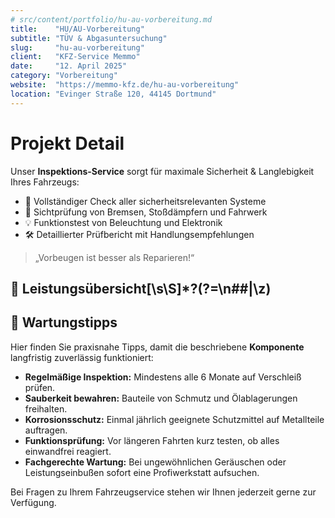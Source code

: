 ```yaml
---  
# src/content/portfolio/hu-au-vorbereitung.md  
title:    "HU/AU-Vorbereitung"  
subtitle: "TÜV & Abgasuntersuchung"  
slug:     "hu-au-vorbereitung"  
client:   "KFZ-Service Memmo"  
date:     "12. April 2025"  
category: "Vorbereitung"  
website:  "https://memmo-kfz.de/hu-au-vorbereitung"  
location: "Evinger Straße 120, 44145 Dortmund"  
---
```


# Projekt Detail

Unser **Inspektions-Service** sorgt für maximale Sicherheit & Langlebigkeit Ihres Fahrzeugs:

- 🚗 Vollständiger Check aller sicherheitsrelevanten Systeme
- 🔧 Sichtprüfung von Bremsen, Stoßdämpfern und Fahrwerk
- 💡 Funktionstest von Beleuchtung und Elektronik
- 🛠️ Detaillierter Prüfbericht mit Handlungsempfehlungen

> „Vorbeugen ist besser als Reparieren!“

## 📝 Leistungsübersicht[\s\S]*?(?=\n##|\z)

## 🔧 Wartungstipps

Hier finden Sie praxisnahe Tipps, damit die beschriebene **Komponente** langfristig zuverlässig funktioniert:

- **Regelmäßige Inspektion:** Mindestens alle 6 Monate auf Verschleiß prüfen.
- **Sauberkeit bewahren:** Bauteile von Schmutz und Ölablagerungen freihalten.
- **Korrosionsschutz:** Einmal jährlich geeignete Schutzmittel auf Metallteile auftragen.
- **Funktionsprüfung:** Vor längeren Fahrten kurz testen, ob alles einwandfrei reagiert.
- **Fachgerechte Wartung:** Bei ungewöhnlichen Geräuschen oder Leistungseinbußen sofort eine Profiwerkstatt aufsuchen.

Bei Fragen zu Ihrem Fahrzeugservice stehen wir Ihnen jederzeit gerne zur Verfügung.
